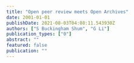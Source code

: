 ```yaml
---
title: "Open peer review meets Open Archives"
date: 2001-01-01
publishDate: 2021-08-03T04:08:11.543930Z
authors: ["S Buckingham Shum", "G Li"]
publication_types: ["0"]
abstract: ""
featured: false
publication: ""
---
```


